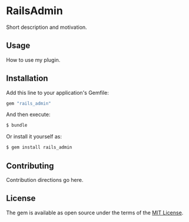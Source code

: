 # RailsAdmin
Short description and motivation.

## Usage
How to use my plugin.

## Installation
Add this line to your application's Gemfile:

```ruby
gem "rails_admin"
```

And then execute:
```bash
$ bundle
```

Or install it yourself as:
```bash
$ gem install rails_admin
```

## Contributing
Contribution directions go here.

## License
The gem is available as open source under the terms of the [MIT License](https://opensource.org/licenses/MIT).
